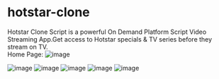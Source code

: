 # hotstar-clone
Hotstar Clone Script is a powerful  On Demand Platform Script Video Streaming App.Get access to Hotstar specials &amp; TV series before they stream on TV. 
<br>
Home Page:
![image](https://user-images.githubusercontent.com/110052591/221790800-33a3c84f-8428-404d-832c-4cd30ddc8f7b.png)

![image](https://user-images.githubusercontent.com/110052591/221790904-4180c432-48ef-4340-8aec-40acdece23da.png)
![image](https://user-images.githubusercontent.com/110052591/221791001-69cdf0a2-db76-4d1e-8f0f-d561bf054c5b.png)
![image](https://user-images.githubusercontent.com/110052591/221791096-03a05ab0-9a4e-4e40-9f15-79bfac691e27.png)
![image](https://user-images.githubusercontent.com/110052591/221791161-b1b6293e-607b-4237-9ed0-8dc6e298431c.png)
![image](https://user-images.githubusercontent.com/110052591/221791210-c1db74f4-4df9-42c5-8c29-1e9c1f499422.png)
